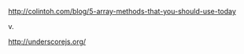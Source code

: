 
http://colintoh.com/blog/5-array-methods-that-you-should-use-today

v. 

http://underscorejs.org/

